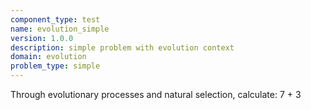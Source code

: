 ```yaml
---
component_type: test
name: evolution_simple
version: 1.0.0
description: simple problem with evolution context
domain: evolution
problem_type: simple
---
```


Through evolutionary processes and natural selection, calculate: 7 + 3
